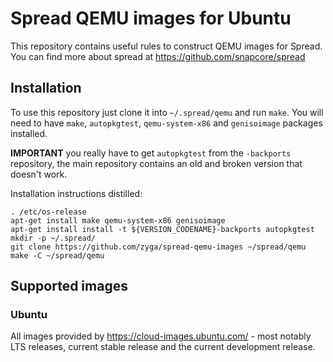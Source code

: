 # Spread QEMU images for Ubuntu

This repository contains useful rules to construct QEMU images for Spread.
You can find more about spread at https://github.com/snapcore/spread

## Installation

To use this repository just clone it into `~/.spread/qemu` and run `make`. You
will need to have `make`, `autopkgtest`, `qemu-system-x86` and `genisoimage`
packages installed.

**IMPORTANT** you really have to get `autopkgtest` from the
`-backports` repository, the main repository contains an old and
broken version that doesn't work.

Installation instructions distilled:

```shell
. /etc/os-release
apt-get install make qemu-system-x86 genisoimage
apt-get install install -t ${VERSION_CODENAME}-backports autopkgtest
mkdir -p ~/.spread/
git clone https://github.com/zyga/spread-qemu-images ~/spread/qemu
make -C ~/spread/qemu
```

## Supported images

### Ubuntu

All images provided by https://cloud-images.ubuntu.com/ - most notably LTS
releases, current stable release and the current development release.
